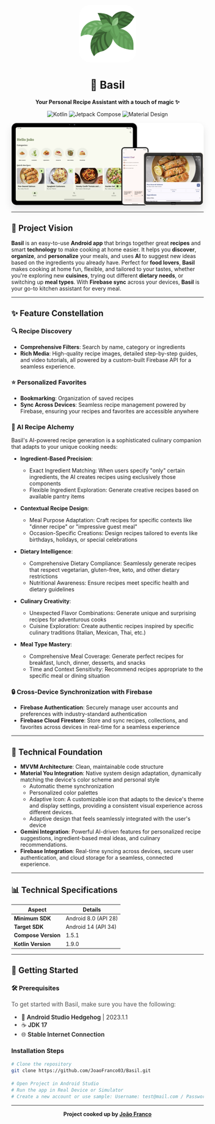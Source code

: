 <div align="center">
    <img src="https://github.com/JoaoFranco03/Basil/blob/main/app/src/main/res/drawable-nodpi/logo.png?raw=true" alt="Basil App Logo" width="150" height="150" style="border-radius: 30px;"/>
</div>

<h1 align="center">🌿 Basil</h1>

<p align="center">
    <strong>Your Personal Recipe Assistant with a touch of magic ✨</strong>
</p>

<p align="center">
    <img alt="Kotlin" src="https://img.shields.io/badge/Kotlin-7F52FF?style=for-the-badge&logo=kotlin&logoColor=white"/>
    <img alt="Jetpack Compose" src="https://img.shields.io/badge/Jetpack%20Compose-4285F4?style=for-the-badge&logo=jetpackcompose&logoColor=white"/>
    <img alt="Material Design" src="https://img.shields.io/badge/Material%203-757575?style=for-the-badge&logo=materialdesign&logoColor=white"/>
</p>

<div align="center">
    <img src="https://github.com/JoaoFranco03/Basil/blob/main/app/src/main/res/drawable/mockup.png" alt="App Showcase" style="border-radius: 15px; box-shadow: 0 10px 20px rgba(0,0,0,0.1);"/>
</div>

---

## 👀 Project Vision

**Basil** is an easy-to-use **Android app** that brings together great **recipes** and smart **technology** to make cooking at home easier. It helps you **discover**, **organize**, and **personalize** your meals, and uses **AI** to suggest new ideas based on the ingredients you already have. Perfect for **food lovers**, **Basil** makes cooking at home fun, flexible, and tailored to your tastes, whether you're exploring new **cuisines**, trying out different **dietary needs**, or switching up **meal types**. With **Firebase sync** across your devices, **Basil** is your go-to kitchen assistant for every meal.

---

## ✨ Feature Constellation

### 🔍 Recipe Discovery
- **Comprehensive Filters**: Search by name, category or ingredients
- **Rich Media**: High-quality recipe images, detailed step-by-step guides, and video tutorials, all powered by a custom-built Firebase API for a seamless experience.
  
### ⭐ Personalized Favorites
- **Bookmarking**: Organization of saved recipes
- **Sync Across Devices**: Seamless recipe management powered by Firebase, ensuring your recipes and favorites are accessible anywhere

### 🤖 AI Recipe Alchemy
Basil's AI-powered recipe generation is a sophisticated culinary companion that adapts to your unique cooking needs:

- **Ingredient-Based Precision**: 
  - Exact Ingredient Matching: When users specify "only" certain ingredients, the AI creates recipes using exclusively those components
  - Flexible Ingredient Exploration: Generate creative recipes based on available pantry items

- **Contextual Recipe Design**:
  - Meal Purpose Adaptation: Craft recipes for specific contexts like "dinner recipe" or "impressive guest meal"
  - Occasion-Specific Creations: Design recipes tailored to events like birthdays, holidays, or special celebrations

- **Dietary Intelligence**:
  - Comprehensive Dietary Compliance: Seamlessly generate recipes that respect vegetarian, gluten-free, keto, and other dietary restrictions
  - Nutritional Awareness: Ensure recipes meet specific health and dietary guidelines

- **Culinary Creativity**:
  - Unexpected Flavor Combinations: Generate unique and surprising recipes for adventurous cooks
  - Cuisine Exploration: Create authentic recipes inspired by specific culinary traditions (Italian, Mexican, Thai, etc.)

- **Meal Type Mastery**:
  - Comprehensive Meal Coverage: Generate perfect recipes for breakfast, lunch, dinner, desserts, and snacks
  - Time and Context Sensitivity: Recommend recipes appropriate to the specific meal or dining situation

### 🔒 Cross-Device Synchronization with Firebase
- **Firebase Authentication**: Securely manage user accounts and preferences with industry-standard authentication
- **Firebase Cloud Firestore**: Store and sync recipes, collections, and favorites across devices in real-time for a seamless experience

---
## 🧱 Technical Foundation
- **MVVM Architecture**: Clean, maintainable code structure
- **Material You Integration**: Native system design adaptation, dynamically matching the device's color scheme and personal style
  - Automatic theme synchronization
  - Personalized color palettes
  - Adaptive Icon: A customizable icon that adapts to the device's theme and display settings, providing a consistent visual experience across different devices.
  - Adaptive design that feels seamlessly integrated with the user's device
- **Gemini Integration**: Powerful AI-driven features for personalized recipe suggestions, ingredient-based meal ideas, and culinary recommendations.
- **Firebase Integration**: Real-time syncing across devices, secure user authentication, and cloud storage for a seamless, connected experience.
  
---
## 📊 Technical Specifications

| Aspect            | Details              |
|-------------------|----------------------|
| **Minimum SDK**    | Android 8.0 (API 28) |
| **Target SDK**     | Android 14 (API 34)  |
| **Compose Version**| 1.5.1                |
| **Kotlin Version** | 1.9.0                |

---
## 🚀 Getting Started

### 🛠️ Prerequisites

<p style="font-size: 1.1em; color: #555;">
  To get started with Basil, make sure you have the following:
</p>

<ul style="font-size: 1.1em; color: #333;">
  <li>📱 <strong>Android Studio Hedgehog</strong> | 2023.1.1</li>
  <li>☕ <strong>JDK 17</strong></li>
  <li>🌐 <strong>Stable Internet Connection</strong></li>
</ul>

### Installation Steps

```bash
# Clone the repository
git clone https://github.com/JoaoFranco03/Basil.git

# Open Project in Android Studio
# Run the app in Real Device or Simulator
# Create a new account or use sample: Username: test@mail.com / Password: Password1234
```
---
<div align="center">
    <strong>Project cooked up by <a href="https://www.linkedin.com/in/joão-p-franco/" target="_blank">João Franco</a></strong>
</div>
